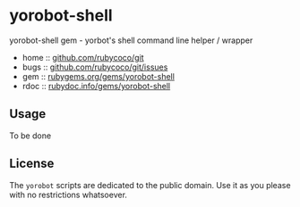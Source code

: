 # yorobot-shell

yorobot-shell gem - yorbot's shell command line helper / wrapper

* home  :: [github.com/rubycoco/git](https://github.com/rubycoco/git)
* bugs  :: [github.com/rubycoco/git/issues](https://github.com/rubycoco/git/issues)
* gem   :: [rubygems.org/gems/yorobot-shell](https://rubygems.org/gems/yorobot-shell)
* rdoc  :: [rubydoc.info/gems/yorobot-shell](http://rubydoc.info/gems/yorobot-shell)



## Usage

To be done




## License

The `yorobot` scripts are dedicated to the public domain.
Use it as you please with no restrictions whatsoever.

